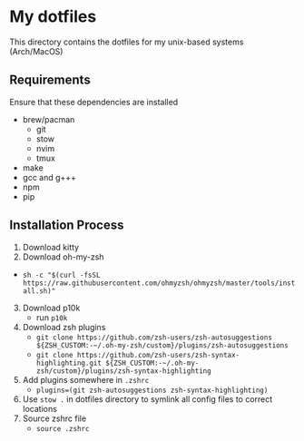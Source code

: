 # My dotfiles

This directory contains the dotfiles for my unix-based systems (Arch/MacOS) 

## Requirements

Ensure that these dependencies are installed

- brew/pacman
  - git
  - stow
  - nvim
  - tmux
- make
- gcc and g+++
- npm
- pip

## Installation Process

1. Download kitty
2. Download oh-my-zsh
 - `sh -c "$(curl -fsSL https://raw.githubusercontent.com/ohmyzsh/ohmyzsh/master/tools/install.sh)"`
3. Download p10k
   - run `p10k`
4. Download zsh plugins
   - `git clone https://github.com/zsh-users/zsh-autosuggestions ${ZSH_CUSTOM:-~/.oh-my-zsh/custom}/plugins/zsh-autosuggestions`
   - `git clone https://github.com/zsh-users/zsh-syntax-highlighting.git ${ZSH_CUSTOM:-~/.oh-my-zsh/custom}/plugins/zsh-syntax-highlighting`
5. Add plugins somewhere in `.zshrc`
   - `plugins=(git zsh-autosuggestions zsh-syntax-highlighting)`
6. Use `stow .` in dotfiles directory to symlink all config files to correct locations
7. Source zshrc file
   - `source .zshrc`
